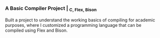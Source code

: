 ### A Basic Compiler Project | <sub>C, Flex, Bison</sub>
Built a project to understand the working basics of compiling for academic purposes, where I customized a programming
language that can be compiled using Flex and Bison.
